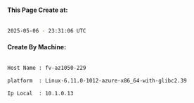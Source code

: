
   
#### This Page Create at:

```bash

2025-05-06 - 23:31:06 UTC

```

#### Create By Machine:

```bash

Host Name : fv-az1050-229

platform  : Linux-6.11.0-1012-azure-x86_64-with-glibc2.39

Ip Local  : 10.1.0.13

```

